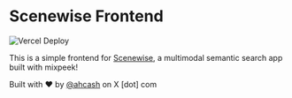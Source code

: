 # Scenewise Frontend

![Vercel Deploy](https://deploy-badge.vercel.app/vercel/grotle-one)

This is a simple frontend for [Scenewise](https://github.com/ahhcash/scenewise), a multimodal semantic search app built with mixpeek!

Built with ❤️ by [@ahcash](https://x.com/ahcash) on X \[dot\] com
